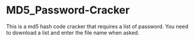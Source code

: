 # MD5_Password-Cracker
This is a md5 hash code cracker that requires a list of password.
You need to download a list and enter the file name when asked.
